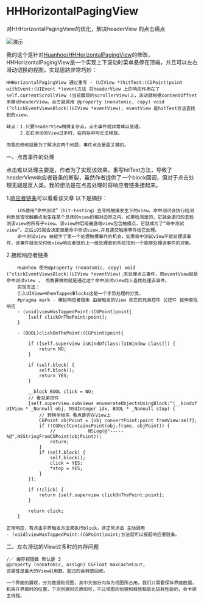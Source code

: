 # HHHorizontalPagingView
对HHHorizontalPagingView的优化，解决headerView 的点击痛点

![演示](http://imgdata.hoop8.com/1605/0341929188787.gif)

我的这个是针对[Huanhoo/HHHorizontalPagingView](https://github.com/Huanhoo/HHHorizontalPagingView)的修改，HHHorizontalPagingView是一个实现上下滚动时菜单悬停在顶端，并且可以左右滑动切换的视图，实现思路非常巧妙：
	
	HHHorizontalPagingView 通过重写 - (UIView *)hitTest:(CGPoint)point withEvent:(UIEvent *)event方法 将headerView 上的响应作用在了 self.currentScrollView (当前展现的scrollerView)上，滚动就根据contentOffset来移动headerView。点击就调用 @property (nonatomic, copy) void (^clickEventViewsBlock)(UIView *eventView); eventView 是hitTest方法查找到的view。
	
	缺点：1.只要headerView稍微复杂点，点击事件就非常难以处理。
	     2.左右滑动的View过多时，在内存中均无法释放。
	
	而我的修改就是为了解决这两个问题，事件点击是最关键的。
	

一、点击事件的处理
	
点击难以处理主要是，作者为了实现该效果，重写hitTest方法，导致了headerView响应者链条的断裂，虽然作者提供了一个block回调，但对于点击处理无疑是反人类。我的想法是在点击处理时将响应者链条接起来。


1.[响应者链条](http://www.jianshu.com/p/2c5678c659d5)可以看看该文章 以下是摘抄：

		iOS使用“命中测试”（hit-testing）去寻找触摸发生下的view。命中测试会执行检测判断是否改触摸点发生在某个具体的view的相对边界之内。如果检测是的，它就会递归的去检测该view的所有子view。该view的层级最底端view包含触摸点，它就成为了“命中测试view”。之后iOS就会决定谁是命中测试view,并且递交触摸事件给它处理。
		命中测试view 被赋予了第一个处理触摸事件的机会，如果命中测试view不能处理该事件，该事件就会交付给view响应者链的上一级处理直到系统找到一个能够处理该事件的对象。
	
2.接起响应者链条
	
		Huanhoo 使用@property (nonatomic, copy) void (^clickEventViewsBlock)(UIView *eventView);来处理点击事件，而eventView就是 命中测试view ， 而我要做的就是通过这个命中测试view向上查找处理该事件。
		实现方法：
		引入UIView+WhenTappedBlocks这是一个手势处理的分类，
		#pragma mark - 模拟响应者链条 由被触发的View 向它的兄弟控件 父控件 延伸查找响应
		- (void)viewWasTappedPoint:(CGPoint)point{
		    [self clickOnThePoint:point];
		}
		
		- (BOOL)clickOnThePoint:(CGPoint)point{
		    
		    if ([self.superview isKindOfClass:[UIWindow class]]) {
		        return NO;
		    }
		    
		    if (self.block) {
		        self.block();
		        return YES;
		    }
		    
		    __block BOOL click = NO;
		    // 看兄弟控件
		    [self.superview.subviews enumerateObjectsUsingBlock:^(__kindof UIView * _Nonnull obj, NSUInteger idx, BOOL * _Nonnull stop) {
		        // 转换坐标系 看点是否在View上
		        CGPoint objPoint = [obj convertPoint:point fromView:self];
		        if (!CGRectContainsPoint(obj.frame, objPoint)) {
		            //            NSLog(@"-----%@",NSStringFromCGPoint(objPoint));
		            return;
		        }
		        if (self.block) {
		            self.block();
		            click = YES;
		            *stop = YES;
		        }
		    }];
		    
		    if (!click) {
		        return [self.superview clickOnThePoint:point];
		    }
		    
		    return click;
		}
		
	正常响应，有点击手势触发方法来执行block，非正常点击 主动调用
	- (void)viewWasTappedPoint:(CGPoint)point;方法就可以接起响应者链条。
	
	
二、左右滑动的View过多时的内存问题
	
	
	/／ 缓存视图数 默认是 3
	@property (nonatomic, assign) CGFloat maxCacheCout;
	该属性是最大的View引用数，超过的会释放回收。
	
	一个界面的展现，分为数据和视图，其中大部分内存为视图所占用，我们只需要保存界面数据，和离开界面时的位置，下次创建时还原即可，不过视图的创建和释放都是比较耗性能的，会卡顿主线程。
	
	
	

	
	
	
	